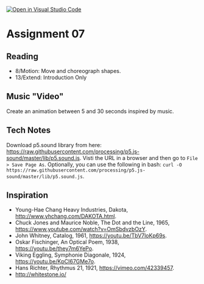 [![Open in Visual Studio Code](https://classroom.github.com/assets/open-in-vscode-2e0aaae1b6195c2367325f4f02e2d04e9abb55f0b24a779b69b11b9e10269abc.svg)](https://classroom.github.com/online_ide?assignment_repo_id=16588611&assignment_repo_type=AssignmentRepo)
# Assignment 07

## Reading
- 8/Motion: Move and choreograph shapes.
- 13/Extend: Introduction Only

## Music "Video"
Create an animation between 5 and 30 seconds inspired by music.

## Tech Notes
Download p5.sound library from here: https://raw.githubusercontent.com/processing/p5.js-sound/master/lib/p5.sound.js. Visti the URL in a browser and then go to `File > Save Page As`. Optionally, you can use the following in bash: `curl -O https://raw.githubusercontent.com/processing/p5.js-sound/master/lib/p5.sound.js`.

## Inspiration
- Young-Hae Chang Heavy Industries, Dakota, http://www.yhchang.com/DAKOTA.html.
- Chuck Jones and Maurice Noble, The Dot and the Line, 1965, https://www.youtube.com/watch?v=OmSbdvzbOzY.
- John Whitney, Catalog, 1961, https://youtu.be/TbV7loKp69s.
- Oskar Fischinger, An Optical Poem, 1938, https://youtu.be/they7m6YePo.
- Viking Eggling, Symphonie Diagonale, 1924, https://youtu.be/KpCI67GMe7o.
- Hans Richter, Rhythmus 21, 1921, https://vimeo.com/42339457.
- http://whitestone.io/ 
